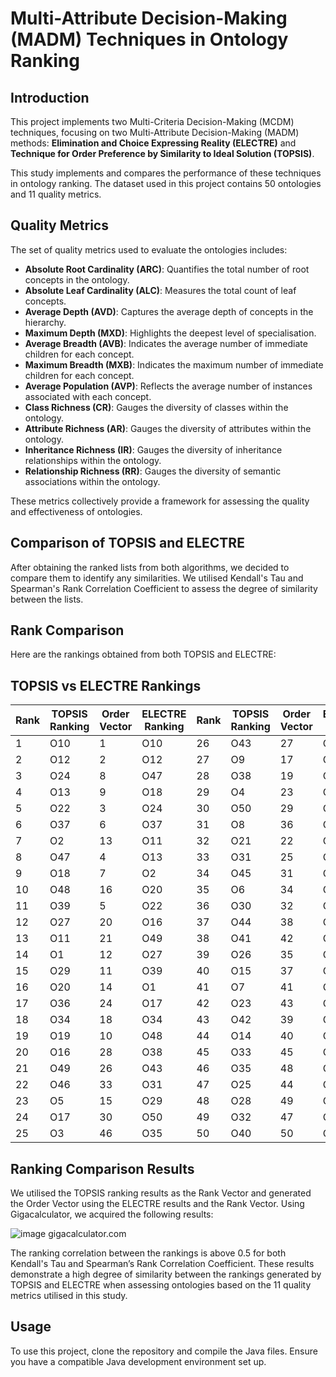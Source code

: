 # Multi-Attribute Decision-Making (MADM) Techniques in Ontology Ranking

## Introduction
This project implements two Multi-Criteria Decision-Making (MCDM) techniques, focusing on two Multi-Attribute Decision-Making (MADM) methods: **Elimination and Choice Expressing Reality (ELECTRE)** and **Technique for Order Preference by Similarity to Ideal Solution (TOPSIS)**.

This study implements and compares the performance of these techniques in ontology ranking. The dataset used in this project contains 50 ontologies and 11 quality metrics.

## Quality Metrics
The set of quality metrics used to evaluate the ontologies includes:

- **Absolute Root Cardinality (ARC)**: Quantifies the total number of root concepts in the ontology.
- **Absolute Leaf Cardinality (ALC)**: Measures the total count of leaf concepts.
- **Average Depth (AVD)**: Captures the average depth of concepts in the hierarchy.
- **Maximum Depth (MXD)**: Highlights the deepest level of specialisation.
- **Average Breadth (AVB)**: Indicates the average number of immediate children for each concept.
- **Maximum Breadth (MXB)**: Indicates the maximum number of immediate children for each concept.
- **Average Population (AVP)**: Reflects the average number of instances associated with each concept.
- **Class Richness (CR)**: Gauges the diversity of classes within the ontology.
- **Attribute Richness (AR)**: Gauges the diversity of attributes within the ontology.
- **Inheritance Richness (IR)**: Gauges the diversity of inheritance relationships within the ontology.
- **Relationship Richness (RR)**: Gauges the diversity of semantic associations within the ontology.

These metrics collectively provide a framework for assessing the quality and effectiveness of ontologies.

## Comparison of TOPSIS and ELECTRE
After obtaining the ranked lists from both algorithms, we decided to compare them to identify any similarities. We utilised Kendall's Tau and Spearman's Rank Correlation Coefficient to assess the degree of similarity between the lists.

## Rank Comparison
Here are the rankings obtained from both TOPSIS and ELECTRE:

## TOPSIS vs ELECTRE Rankings

| Rank | TOPSIS Ranking | Order Vector | ELECTRE Ranking | Rank | TOPSIS Ranking | Order Vector | ELECTRE Ranking |
|------|----------------|--------------|-----------------|------|----------------|--------------|-----------------|
| 1    | O10            | 1            | O10             | 26   | O43            | 27           | O9              |
| 2    | O12            | 2            | O12             | 27   | O9             | 17           | O36             |
| 3    | O24            | 8            | O47             | 28   | O38            | 19           | O19             |
| 4    | O13            | 9            | O18             | 29   | O4             | 23           | O5              |
| 5    | O22            | 3            | O24             | 30   | O50            | 29           | O4              |
| 6    | O37            | 6            | O37             | 31   | O8             | 36           | O30             |
| 7    | O2             | 13           | O11             | 32   | O21            | 22           | O46             |
| 8    | O47            | 4            | O13             | 33   | O31            | 25           | O3              |
| 9    | O18            | 7            | O2              | 34   | O45            | 31           | O8              |
| 10   | O48            | 16           | O20             | 35   | O6             | 34           | O45             |
| 11   | O39            | 5            | O22             | 36   | O30            | 32           | O21             |
| 12   | O27            | 20           | O16             | 37   | O44            | 38           | O41             |
| 13   | O11            | 21           | O49             | 38   | O41            | 42           | O23             |
| 14   | O1             | 12           | O27             | 39   | O26            | 35           | O6              |
| 15   | O29            | 11           | O39             | 40   | O15            | 37           | O44             |
| 16   | O20            | 14           | O1              | 41   | O7             | 41           | O7              |
| 17   | O36            | 24           | O17             | 42   | O23            | 43           | O42             |
| 18   | O34            | 18           | O34             | 43   | O42            | 39           | O26             |
| 19   | O19            | 10           | O48             | 44   | O14            | 40           | O15             |
| 20   | O16            | 28           | O38             | 45   | O33            | 45           | O33             |
| 21   | O49            | 26           | O43             | 46   | O35            | 48           | O28             |
| 22   | O46            | 33           | O31             | 47   | O25            | 44           | O14             |
| 23   | O5             | 15           | O29             | 48   | O28            | 49           | O32             |
| 24   | O17            | 30           | O50             | 49   | O32            | 47           | O25             |
| 25   | O3             | 46           | O35             | 50   | O40            | 50           | O40             |

## Ranking Comparison Results

We utilised the TOPSIS ranking results as the Rank Vector and generated the Order Vector using the ELECTRE results and the Rank Vector. Using Gigacalculator, we acquired the following results:

![image](https://github.com/user-attachments/assets/4f297fcb-55d7-4ae3-8ecd-ae4919a7f797)
gigacalculator.com

The ranking correlation between the rankings is above 0.5 for both Kendall's Tau and Spearman’s Rank Correlation Coefficient. These results demonstrate a high degree of similarity between the rankings generated by TOPSIS and ELECTRE when assessing ontologies based on the 11 quality metrics utilised in this study.


## Usage
To use this project, clone the repository and compile the Java files. Ensure you have a compatible Java development environment set up.

